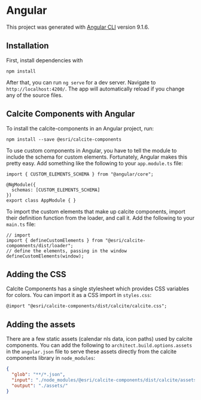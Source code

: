 # Angular

This project was generated with [Angular CLI](https://github.com/angular/angular-cli) version 9.1.6.

## Installation

First, install dependencies with

```
npm install
```

After that, you can run `ng serve` for a dev server. Navigate to `http://localhost:4200/`. The app will automatically reload if you change any of the source files.

## Calcite Components with Angular

To install the calcite-components in an Angular project, run:

```
npm install --save @esri/calcite-components
```

To use custom components in Angular, you have to tell the module to include the schema for custom elements. Fortunately, Angular makes this pretty easy. Add something like the following to your `app.module.ts` file:

```
import { CUSTOM_ELEMENTS_SCHEMA } from "@angular/core";

@NgModule({
  schemas: [CUSTOM_ELEMENTS_SCHEMA]
})
export class AppModule { }
```

To import the custom elements that make up calcite components, import their definition function from the loader, and call it. Add the following to your `main.ts` file:

```
// import
import { defineCustomElements } from "@esri/calcite-compomnents/dist/loader";
// define the elements, passing in the window
defineCustomElements(window);
```

## Adding the CSS

Calcite Components has a single stylesheet which provides CSS variables for colors. You can import it as a CSS import in `styles.css`:

```
@import "@esri/calcite-components/dist/calcite/calcite.css";
```

## Adding the assets

There are a few static assets (calendar nls data, icon paths) used by calcite components. You can add the following to `architect.build.options.assets` in the `angular.json` file to serve these assets directly from the calcite components library in `node_modules`:

```json
{
  "glob": "**/*.json",
  "input": "./node_modules/@esri/calcite-components/dist/calcite/assets/",
  "output": "./assets/"
}
```
